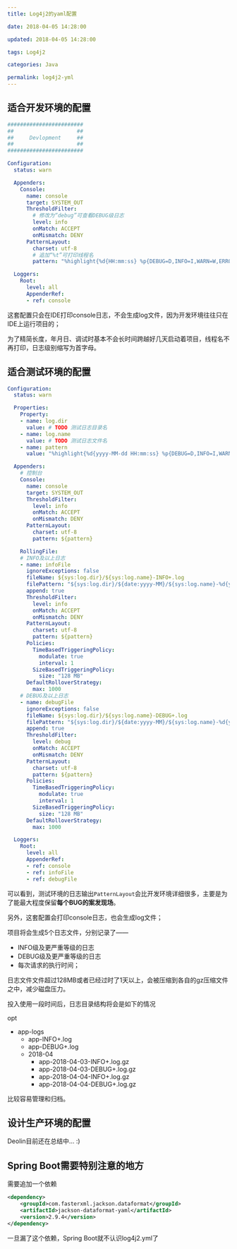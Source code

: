 ```yaml
---
title: Log4j2的yaml配置

date: 2018-04-05 14:28:00

updated: 2018-04-05 14:28:00

tags: Log4j2

categories: Java

permalink: log4j2-yml
---
```


## 适合开发环境的配置

```yaml
########################
##                    ##
##     Devlopment     ##
##                    ##
########################

Configuration:
  status: warn

  Appenders:
    Console:
      name: console
      target: SYSTEM_OUT
      ThresholdFilter:
        # 修改为“debug”可查看DEBUG级日志
        level: info
        onMatch: ACCEPT
        onMismatch: DENY
      PatternLayout:
        charset: utf-8
        # 追加“%t”可打印线程名
        pattern: "%highlight{%d{HH:mm:ss} %p{DEBUG=D,INFO=I,WARN=W,ERROR=E}} [%c{1}:%L]%X{insignia} - %m%n"

  Loggers:
    Root:
      level: all
      AppenderRef:
      - ref: console
```



这套配置只会在IDE打印console日志，不会生成log文件，因为开发环境往往只在IDE上运行项目的；



为了精简长度，年月日、调试时基本不会长时间跨越好几天启动着项目，线程名不再打印，日志级别缩写为首字母。



## 适合测试环境的配置

~~~yaml
Configuration:
  status: warn

  Properties:
    Property:
    - name: log.dir
      value: # TODO 测试日志目录名
    - name: log.name
      value: # TODO 测试日志文件名
    - name: pattern
      value: "%highlight{%d{yyyy-MM-dd HH:mm:ss} %p{DEBUG=D,INFO=I,WARN=W,ERROR=E}} [%t][%c{1.}:%L]%X{insignia} - %m%n"

  Appenders:
    # 控制台
    Console:
      name: console
      target: SYSTEM_OUT
      ThresholdFilter:
        level: info
        onMatch: ACCEPT
        onMismatch: DENY
      PatternLayout:
        charset: utf-8
        pattern: ${pattern}

    RollingFile:
    # INFO及以上日志
    - name: infoFile
      ignoreExceptions: false
      fileName: ${sys:log.dir}/${sys:log.name}-INFO+.log
      filePattern: "${sys:log.dir}/${date:yyyy-MM}/${sys:log.name}-%d{yyyy-MM-dd}-INFO+.log.gz"
      append: true
      ThresholdFilter:
        level: info
        onMatch: ACCEPT
        onMismatch: DENY
      PatternLayout:
        charset: utf-8
        pattern: ${pattern}
      Policies:
        TimeBasedTriggeringPolicy:
          modulate: true
          interval: 1
        SizeBasedTriggeringPolicy:
          size: "128 MB"
      DefaultRolloverStrategy:
        max: 1000
    # DEBUG及以上日志
    - name: debugFile
      ignoreExceptions: false
      fileName: ${sys:log.dir}/${sys:log.name}-DEBUG+.log
      filePattern: "${sys:log.dir}/${date:yyyy-MM}/${sys:log.name}-%d{yyyy-MM-dd}-DEBUG+.log.gz"
      append: true
      ThresholdFilter:
        level: debug
        onMatch: ACCEPT
        onMismatch: DENY
      PatternLayout:
        charset: utf-8
        pattern: ${pattern}
      Policies:
        TimeBasedTriggeringPolicy:
          modulate: true
          interval: 1
        SizeBasedTriggeringPolicy:
          size: "128 MB"
      DefaultRolloverStrategy:
        max: 1000

  Loggers:
    Root:
      level: all
      AppenderRef:
      - ref: console
      - ref: infoFile
      - ref: debugFile
~~~



可以看到，测试环境的日志输出`PatternLayout`会比开发环境详细很多，主要是为了能最大程度保留**每个BUG的案发现场**。



另外，这套配置会打印console日志，也会生成log文件；

项目将会生成5个日志文件，分别记录了——

- INFO级及更严重等级的日志
- DEBUG级及更严重等级的日志
- 每次请求的执行时间；

日志文件文件超过128MB或者已经过时了1天以上，会被压缩到各自的gz压缩文件之中，减少磁盘压力。

投入使用一段时间后，日志目录结构将会是如下的情况

opt

- app-logs
  - app-INFO+.log
  - app-DEBUG+.log
  - 2018-04
    - app-2018-04-03-INFO+.log.gz
    - app-2018-04-03-DEBUG+.log.gz
    - app-2018-04-04-INFO+.log.gz
    - app-2018-04-04-DEBUG+.log.gz

比较容易管理和归档。



## 设计生产环境的配置

Deolin目前还在总结中... :)



## Spring Boot需要特别注意的地方

需要追加一个依赖

~~~xml
<dependency>
	<groupId>com.fasterxml.jackson.dataformat</groupId>
	<artifactId>jackson-dataformat-yaml</artifactId>
    <version>2.9.4</version>
</dependency>
~~~

一旦漏了这个依赖，Spring Boot就不认识log4j2.yml了